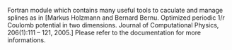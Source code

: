 Fortran module which contains many useful tools to caculate and manage splines as in [Markus Holzmann and Bernard Bernu. Optimized periodic 1/r Coulomb potential in two dimensions. Journal of Computational Physics, 206(1):111 – 121, 2005.]
Please refer to the documentation for more informations.
